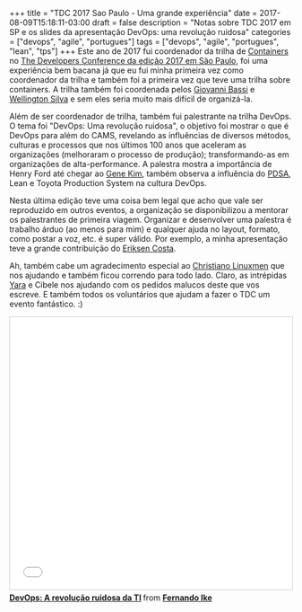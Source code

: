+++
title = "TDC 2017 Sao Paulo - Uma grande experiência"
date = 2017-08-09T15:18:11-03:00
draft = false
description = "Notas sobre TDC 2017 em SP e os slides da apresentação DevOps: uma revolução ruidosa"
categories = ["devops", "agile", "portugues"]
tags = ["devops", "agile", "portugues", "lean", "tps"]
+++
Este ano de 2017 fui coordenador da trilha de [Containers](http://www.thedevelopersconference.com.br/tdc/2017/saopaulo/trilha-containers) no [The Developers Conference da edição 2017 em São Paulo](http://www.thedevelopersconference.com.br/tdc/2017/index.html#saopaulo), foi uma experiência bem bacana já que eu fui minha primeira vez como coordenador da trilha e também foi a primeira vez que teve uma trilha sobre containers. A trilha também foi coordenada pelos [Giovanni Bassi](https://twitter.com/giovannibassi) e [Wellington Silva](https://twitter.com/_wsilva) e sem eles seria muito mais difícil de organizá-la.

Além de ser coordenador de trilha, também fui palestrante na trilha DevOps. O tema foi "DevOps: Uma revolução ruidosa", o objetivo foi mostrar o que é DevOps para além do CAMS, revelando as influências de diversos métodos, culturas e processos que nos últimos 100 anos que aceleram as organizações (melhoraram o processo de produção); transformando-as em organizações de alta-performance. A palestra mostra a importância de Henry Ford até chegar ao [Gene Kim](https://twitter.com/RealGeneKim), também observa a influência do [PDSA](https://deming.org/management-system/pdsacycle), Lean e Toyota Production System na cultura DevOps.

Nesta última edição teve uma coisa bem legal que acho que vale ser reproduzido em outros eventos, a organização se disponibilizou a mentorar os palestrantes de primeira viagem. Organizar e desenvolver uma palestra é trabalho árduo (ao menos para mim) e qualquer ajuda no layout, formato, como postar a voz, etc. é super válido. Por exemplo, a minha apresentação teve a grande contribuição do [Eriksen Costa](https://twitter.com/eriksencosta).

Ah, também cabe um agradecimento especial ao [Christiano Linuxmen](https://twitter.com/linuxmen) que nos ajudando e também ficou correndo para todo lado. Claro, as intrépidas [Yara](https://twitter.com/yarasenger) e Cibele nos ajudando com os pedidos malucos deste que vos escreve. E também todos os voluntários que ajudam a fazer o TDC um evento fantástico. :)


<iframe src="//www.slideshare.net/slideshow/embed_code/key/sLyRn8LkI3bSXk" width="595" height="485" frameborder="0" marginwidth="0" marginheight="0" scrolling="no" style="border:1px solid #CCC; border-width:1px; margin-bottom:5px; max-width: 100%;" allowfullscreen> </iframe> <div style="margin-bottom:5px"> <strong> <a href="//www.slideshare.net/fernandoike/devops-a-revolucao-ruidosa-da-ti" title="DevOps: A revolução ruidosa da TI" target="_blank">DevOps: A revolução ruidosa da TI</a> </strong> from <strong><a target="_blank" href="https://www.slideshare.net/fernandoike">Fernando Ike</a></strong> </div>
